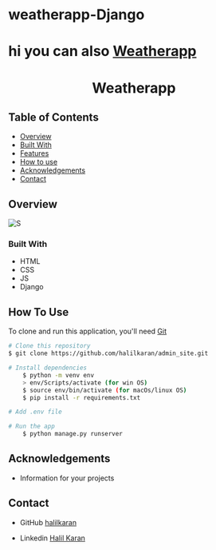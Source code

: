 # weatherapp-Django

# hi you can also [Weatherapp](https://halil.pythonanywhere.com) 


<h1 align="center">Weatherapp </h1>


<div align="center">
  <h3>
   
  </h3>
</div>

<!-- TABLE OF CONTENTS -->

## Table of Contents

- [Overview](#overview)
- [Built With](#built-with)
- [Features](#features)
- [How to use](#how-to-use)
- [Acknowledgements](#acknowledgements)
- [Contact](#contact)

<!-- OVERVIEW -->

## Overview

![S](https://user-images.githubusercontent.com/78084765/169799779-7cc13537-0377-41b2-ac5a-f0530f182b90.png)


### Built With

<!-- This section should list any major frameworks that you built your project using. Here are a few examples.-->

- HTML
- CSS
- JS
- Django

## How To Use

<!-- This is an example, please update according to your application -->

To clone and run this application, you'll need [Git](https://git-scm.com) 
```bash
# Clone this repository
$ git clone https://github.com/halilkaran/admin_site.git

# Install dependencies
    $ python -m venv env
    > env/Scripts/activate (for win OS)
    $ source env/bin/activate (for macOs/linux OS)
    $ pip install -r requirements.txt

# Add .env file

# Run the app
    $ python manage.py runserver
```

## Acknowledgements
- Information for your projects

## Contact

 
- GitHub [halilkaran](https://github.com/halilkaran)

- Linkedin [Halil Karan](https://linkedin.com/in/halon-0294aa187/)
 
